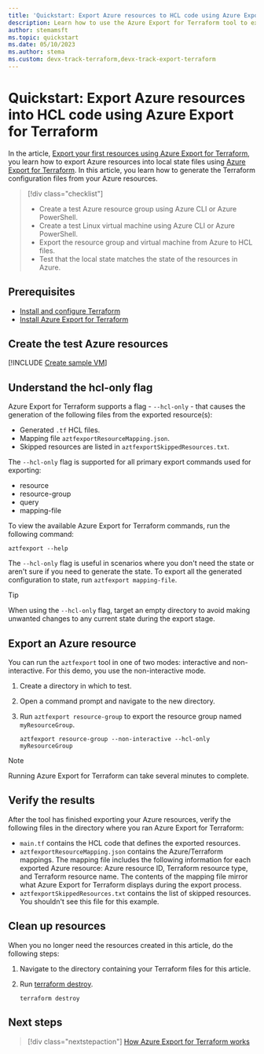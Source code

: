 ```yaml
---
title: 'Quickstart: Export Azure resources to HCL code using Azure Export for Terraform'
description: Learn how to use the Azure Export for Terraform tool to export Azure resources to HCL code.
author: stemamsft
ms.topic: quickstart
ms.date: 05/10/2023
ms.author: stema
ms.custom: devx-track-terraform,devx-track-export-terraform
---
```


# Quickstart: Export Azure resources into HCL code using Azure Export for Terraform

In the article, [Export your first resources using Azure Export for Terraform](export-first-resources.md), you learn how to export Azure resources into local state files using [Azure Export for Terraform](export-terraform-overview.md). In this article, you learn how to generate the Terraform configuration files from your Azure resources.

> [!div class="checklist"]
> * Create a test Azure resource group using Azure CLI or Azure PowerShell.
> * Create a test Linux virtual machine using Azure CLI or Azure PowerShell.
> * Export the resource group and virtual machine from Azure to HCL files.
> * Test that the local state matches the state of the resources in Azure.

## Prerequisites

- [Install and configure Terraform](/azure/developer/terraform/quickstart-configure)
- [Install Azure Export for Terraform](https://github.com/azure/aztfexport)

## Create the test Azure resources

[!INCLUDE [Create sample VM](../includes/create-vm.md)]

## Understand the hcl-only flag

Azure Export for Terraform supports a flag - `--hcl-only` - that causes the generation of the following files from the exported resource(s):

- Generated `.tf` HCL files.
- Mapping file `aztfexportResourceMapping.json`.
- Skipped resources are listed in `aztfexportSkippedResources.txt`.

The `--hcl-only` flag is supported for all primary export commands used for exporting:

- resource
- resource-group
- query
- mapping-file

To view the available Azure Export for Terraform commands, run the following command:

```console
aztfexport --help
```

The `--hcl-only` flag is useful in scenarios where you don't need the state or aren't sure if you need to generate the state. To export all the generated configuration to state, run `aztfexport mapping-file`.

> [!TIP]
> When using the `--hcl-only` flag, target an empty directory to avoid making unwanted changes to any current state during the export stage.

## Export an Azure resource

You can run the `aztfexport` tool in one of two modes: interactive and non-interactive. For this demo, you use the non-interactive mode.

1. Create a directory in which to test.

1. Open a command prompt and navigate to the new directory.

1. Run `aztfexport resource-group` to export the resource group named `myResourceGroup`.

    ```console
    aztfexport resource-group --non-interactive --hcl-only myResourceGroup
    ```

> [!NOTE]
> Running Azure Export for Terraform can take several minutes to complete.

## Verify the results

After the tool has finished exporting your Azure resources, verify the following files in the directory where you ran Azure Export for Terraform:

- `main.tf` contains the HCL code that defines the exported resources.
- `aztfexportResourceMapping.json` contains the Azure/Terraform mappings. The mapping file includes the following information for each exported Azure resource: Azure resource ID, Terraform resource type, and Terraform resource name. The contents of the mapping file mirror what Azure Export for Terraform displays during the export process.
- `aztfexportSkippedResources.txt` contains the list of skipped resources. You shouldn't see this file for this example.

## Clean up resources

When you no longer need the resources created in this article, do the following steps:

1. Navigate to the directory containing your Terraform files for this article.

1. Run [terraform destroy](https://www.terraform.io/docs/commands/destroy.html).

    ```console
    terraform destroy
    ```

## Next steps

> [!div class="nextstepaction"]
> [How Azure Export for Terraform works](./export-terraform-concepts.md)
